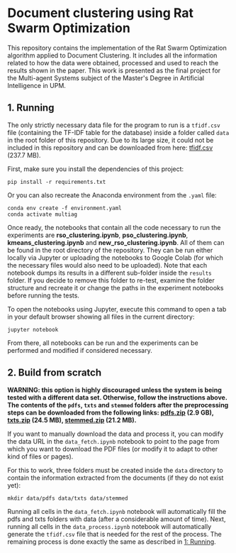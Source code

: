 # Document clustering using Rat Swarm Optimization

This repository contains the implementation of the Rat Swarm Optimization algorithm applied to Document Clustering. It includes all the information related to how the data were obtained, processed and used to reach the results shown in the paper. This work is presented as the final project for the Multi-agent Systems subject of the Master's Degree in Artificial Intelligence in UPM.

## 1. Running

The only strictly necessary data file for the program to run is a ```tfidf.csv``` file (containing the TF-IDF table for the database) inside a folder called ```data``` in the root folder of this repository. Due to its large size, it could not be included in this repository and can be downloaded from here: [tfidf.csv](https://upm365-my.sharepoint.com/:x:/g/personal/alejandro_alvarezco_alumnos_upm_es/EdHFAibtv_FEpjowI-im0P0BW5abUQDQUzoVsUMjUi8W4A?download=1) (237.7 MB).

First, make sure you install the dependencies of this project:

```
pip install -r requirements.txt
```

Or you can also recreate the Anaconda environment from the ```.yaml``` file:

```
conda env create -f environment.yaml
conda activate multiag
```

Once ready, the notebooks that contain all the code necessary to run the experiments are **rso_clustering.ipynb**, **pso_clustering.ipynb**, **kmeans_clustering.ipynb** and **new_rso_clustering.ipynb**. All of them can be found in the root directory of the repository. They can be run either locally via Jupyter or uploading the notebooks to Google Colab (for which the necessary files would also need to be uploaded). Note that each notebook dumps its results in a different sub-folder inside the ```results``` folder. If you decide to remove this folder to re-test, examine the folder structure and recreate it or change the paths in the experiment notebooks before running the tests.

To open the notebooks using Jupyter, execute this command to open a tab in your default browser showing all files in the current directory:

```
jupyter notebook
```

From there, all notebooks can be run and the experiments can be performed and modified if considered necessary.

## 2. Build from scratch

**WARNING: this option is highly discouraged unless the system is being tested with a different data set. Otherwise, follow the instructions above. The contents of the `pdfs`, `txts` and `stemmed` folders after the preprocessing steps can be downloaded from the following links: [pdfs.zip](https://upm365-my.sharepoint.com/:u:/g/personal/alejandro_alvarezco_alumnos_upm_es/ES9Qtwt0pHBEvUB76QJtweEBGogkajCFEkw3piJqza4eew?e=LvEGyB) (2.9 GB), [txts.zip](https://upm365-my.sharepoint.com/:u:/g/personal/alejandro_alvarezco_alumnos_upm_es/EZrHe6K6cyxGjAstE2SHdPsBf51yJ-DzuD8Q2lrP9AcBSw?e=HCk3Jn) (24.5 MB), [stemmed.zip](https://upm365-my.sharepoint.com/:u:/g/personal/alejandro_alvarezco_alumnos_upm_es/EXk-jVXXyJdKlayNxS2gmNkBhX_J1Kd722F9uHgubrFtRQ?e=DjnJ4o) (21.2 MB).**

If you want to manually download the data and process it, you can modify the data URL in the ```data_fetch.ipynb``` notebook to point to the page from which you want to download the PDF files (or modify it to adapt to other kind of files or pages).

For this to work, three folders must be created inside the ```data``` directory to contain the information extracted from the documents (if they do not exist yet):

```
mkdir data/pdfs data/txts data/stemmed
```

Running all cells in the `data_fetch.ipynb` notebook will automatically fill the pdfs and txts folders with data (after a considerable amount of time). Next, running all cells in the `data_process.ipynb` notebook will automatically generate the `tfidf.csv` file that is needed for the rest of the process. The remaining process is done exactly the same as described in [1: Running](#1-Running).

